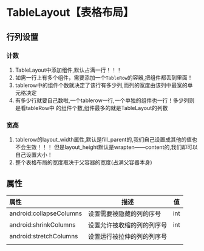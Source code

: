 # TableLayout【表格布局】

## 行列设置

### 计数

1. TableLayout中添加组件,默认占满一行！！！
2. 如需一行上有多个组件，需要添加一个`TableRow`的容器,把组件都丢到里面！
3. tablerow中的组件个数就决定了该行有多少列,而列的宽度由该列中最宽的单元格决定
4. 有多少行就要自己数啦,一个tablerow一行,一个单独的组件也一行！多少列则是看tableRow中 的组件个数,组件最多的就是TableLayout的列数

### 宽高

1. tablerow的layout_width属性,默认是fill_parent的,我们自己设置成其他的值也不会生效！！！ 但是layout_height默认是wrapten——content的,我们却可以自己设置大小！
2. 整个表格布局的宽度取决于父容器的宽度(占满父容器本身)

## 属性

| 属性                    | 描述                       | 值   |
| :---------------------- | -------------------------- | ---- |
| android:collapseColumns | 设置需要被隐藏的列的序号   | int  |
| android:shrinkColumns   | 设置允许被收缩的列的列序号 | int  |
| android:stretchColumns  | 设置运行被拉伸的列的列序号 |      |
|                         |                            |      |

